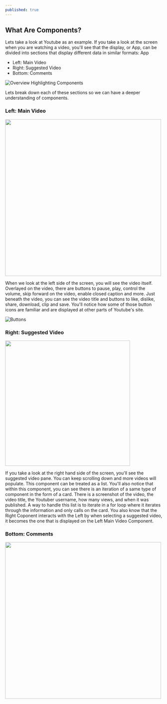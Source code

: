 ```yaml
---
published: true
---
```

## What Are Components?
Lets take a look at Youtube as an example. If you take a look at the screen when you are watching a video, you'll see that the display, or App, can be divided into sections that display different data in similar formats: 
App
- Left: Main Video 
- Right: Suggested Video
- Bottom: Comments

![Overview Highlighting Components](https://user-images.githubusercontent.com/52802563/183313985-cdc85c63-b41f-460a-a4da-2a485e57f56f.PNG)

Lets break down each of these sections so we can have a deeper understanding of components.

### Left: Main Video

<img src="https://user-images.githubusercontent.com/52802563/183314732-3f416a49-c18f-4cbf-9435-51bc51547765.PNG" width="500">

When we look at the left side of the screen, you will see the video itself. Overlayed on the video, there are buttons to pause, play, control the volume, skip forward on the video, enable closed caption and more. Just beneath the video, you can see the video title and buttons to like, dislike, share, download, clip and save. 
You'll notice how some of those button icons are familiar and are displayed at other parts of Youtube's site.

![Buttons](https://user-images.githubusercontent.com/52802563/183314960-6d1aab29-d81f-41df-9bd1-ea0b4994f130.PNG)

### Right: Suggested Video

<img src="https://user-images.githubusercontent.com/52802563/183314029-f7994dce-e6ec-4135-9e6a-453319a82576.PNG" width="400">

If you take a look at the right hand side of the screen, you'll see the suggested video pane. You can keep scrolling down and more videos will populate. This component can be treated as a list. You'll also notice that within this component, you can see there is an iteration of a same type of component in the form of a card. There is a screenshot of the video, the video title, the Youtuber username, how many views, and when it was published. A way to handle this list is to iterate in a for loop where it iterates through the information and only calls on the card. You also know that the Right Coponent interacts with the Left by when selecting a suggested video, it becomes the one that is displayed on the Left Main Video Component.


### Bottom: Comments

<img src="https://user-images.githubusercontent.com/52802563/183314567-34b5ac7f-317d-42a0-9a40-1ecb59a7cc48.PNG" width="500">
